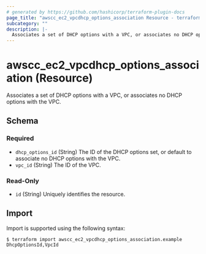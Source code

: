 ```yaml
---
# generated by https://github.com/hashicorp/terraform-plugin-docs
page_title: "awscc_ec2_vpcdhcp_options_association Resource - terraform-provider-awscc"
subcategory: ""
description: |-
  Associates a set of DHCP options with a VPC, or associates no DHCP options with the VPC.
---
```


# awscc_ec2_vpcdhcp_options_association (Resource)

Associates a set of DHCP options with a VPC, or associates no DHCP options with the VPC.



<!-- schema generated by tfplugindocs -->
## Schema

### Required

- `dhcp_options_id` (String) The ID of the DHCP options set, or default to associate no DHCP options with the VPC.
- `vpc_id` (String) The ID of the VPC.

### Read-Only

- `id` (String) Uniquely identifies the resource.

## Import

Import is supported using the following syntax:

```shell
$ terraform import awscc_ec2_vpcdhcp_options_association.example DhcpOptionsId,VpcId
```

